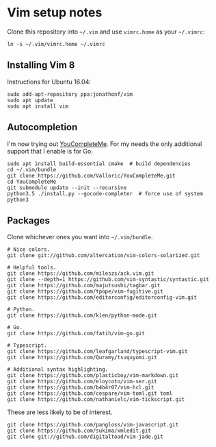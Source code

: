 # Vim setup notes

Clone this repository into `~/.vim` and use `vimrc.home` as your
`~/.vimrc`:
```
ln -s ~/.vim/vimrc.home ~/.vimrc
```

## Installing Vim 8

Instructions for Ubuntu 16.04:
```
sudo add-apt-repository ppa:jonathonf/vim
sudo apt update
sudo apt install vim
```

## Autocompletion

I'm now trying out
[YouCompleteMe](https://github.com/Valloric/YouCompleteMe). For my needs
the only additional support that I enable is for Go.
```
sudo apt install build-essential cmake  # build dependencies
cd ~/.vim/bundle
git clone https://github.com/Valloric/YouCompleteMe.git
cd YouCompleteMe
git submodule update --init --recursive
python3.5 ./install.py --gocode-completer  # force use of system python3
```

## Packages

Clone whichever ones you want into `~/.vim/bundle`.
```
# Nice colors.
git clone git://github.com/altercation/vim-colors-solarized.git

# Helpful tools.
git clone https://github.com/mileszs/ack.vim.git
git clone --depth=1 https://github.com/vim-syntastic/syntastic.git
git clone https://github.com/majutsushi/tagbar.git
git clone https://github.com/tpope/vim-fugitive.git
git clone https://github.com/editorconfig/editorconfig-vim.git

# Python.
git clone https://github.com/klen/python-mode.git

# Go.
git clone https://github.com/fatih/vim-go.git

# Typescript.
git clone https://github.com/leafgarland/typescript-vim.git
git clone https://github.com/Quramy/tsuquyomi.git

# Additional syntax highlighting.
git clone https://github.com/plasticboy/vim-markdown.git
git clone https://github.com/eloycoto/vim-ser.git
git clone https://github.com/b4b4r07/vim-hcl.git
git clone https://github.com/cespare/vim-toml.git toml
git clone https://github.com/nathanielc/vim-tickscript.git
```

These are less likely to be of interest.
```
git clone https://github.com/pangloss/vim-javascript.git
git clone https://github.com/sukima/xmledit.git
git clone git://github.com/digitaltoad/vim-jade.git
```
